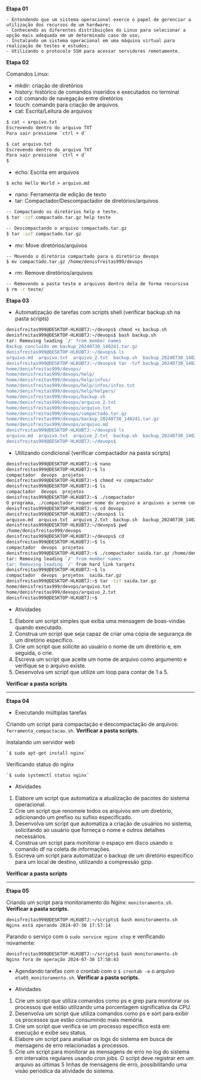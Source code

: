 **Etapa 01**

    - Entendendo que um sistema operacional exerce o papel de gerenciar a utilização dos recursos de um hardware;
    - Conhecendo as diferentes distribuições do Linux para selecionar a opção mais adequada em um determinado caso de uso;
    - Instalando um sistema operacional em uma máquina virtual para realização de testes e estudos;
    - Utilizando o protocolo SSH para acessar servidores remotamente.

**Etapa 02**

Comandos Linux:

- mkdir: criação de diretórios
- history: histórico de comandos inseridos e executados no terminal
- cd: comando de navegação entre diretórios
- touch: comando para criação de arquivos
- cat: Escrita/Leitura de arquivos

```bash
$ cat < arquivo.txt
Escrevendo dentro do arquivo TXT
Para sair pressione `ctrl + d`
```
```bash
$ cat arquivo.txt
Escrevendo dentro do arquivo TXT
Para sair pressione `ctrl + d`
$
```
- echo: Escrita em arquivos
```shell
$ echo Hello World > arquivo.md
```
- nano: Ferramenta de edição de texto
- tar: Compactador/Descompactador de diretórios/arquivos
```bash
-- Compactando os diretórios help e teste.
$ tar -czf compactado.tar.gz help teste
```
```bash
-- Descompactando o arquivo compactado.tar.gz
$ tar -xzf compactado.tar.gz
```
- mv: Move diretórios/arquivos
```shell
-- Movendo o diretório compactado para o diretório devops
$ mv compactado.tar.gz /home/denisfreitas999/devops
```
- rm: Remove diretórios/arquivos
```bash
-- Removendo a pasta teste e arquivos dentro dela de forma recursiva
$ rm -r teste/
```


**Etapa 03**

- Automatização de tarefas com scripts shell (verificar backup.sh na pasta scripts)

```bash
denisfreitas999@DESKTOP-HLKUBTJ:~/devops$ chmod +x backup.sh
denisfreitas999@DESKTOP-HLKUBTJ:~/devops$ bash backup.sh
tar: Removing leading `/' from member names
Backup concluído em backup_20240730_140241.tar.gz
denisfreitas999@DESKTOP-HLKUBTJ:~/devops$ ls
arquivo.md  arquivo.txt  arquivo_2.txt  backup.sh  backup_20240730_140241.tar.gz  compactado.tar.gz  help
denisfreitas999@DESKTOP-HLKUBTJ:~/devops$ tar -tzf backup_20240730_140241.tar.gz
home/denisfreitas999/devops/
home/denisfreitas999/devops/help/
home/denisfreitas999/devops/help/infos/
home/denisfreitas999/devops/help/infos/infos.txt
home/denisfreitas999/devops/help/helpers/
home/denisfreitas999/devops/backup.sh
home/denisfreitas999/devops/arquivo_2.txt
home/denisfreitas999/devops/arquivo.txt
home/denisfreitas999/devops/compactado.tar.gz
home/denisfreitas999/devops/backup_20240730_140241.tar.gz
home/denisfreitas999/devops/arquivo.md
denisfreitas999@DESKTOP-HLKUBTJ:~/devops$ ls
arquivo.md  arquivo.txt  arquivo_2.txt  backup.sh  backup_20240730_140241.tar.gz  compactado.tar.gz  help
denisfreitas999@DESKTOP-HLKUBTJ:~/devops$
```

- Utilizando condicional (verificar compactador na pasta scripts)

```bash
denisfreitas999@DESKTOP-HLKUBTJ:~$ nano
denisfreitas999@DESKTOP-HLKUBTJ:~$ ls
compactador  devops  projetos
denisfreitas999@DESKTOP-HLKUBTJ:~$ chmod +x compactador
denisfreitas999@DESKTOP-HLKUBTJ:~$ ls
compactador  devops  projetos
denisfreitas999@DESKTOP-HLKUBTJ:~$ ./compactador
O programa, ./compactador requer nome do arquivo e arquivos a serem compactados
denisfreitas999@DESKTOP-HLKUBTJ:~$ cd devops
denisfreitas999@DESKTOP-HLKUBTJ:~/devops$ ls
arquivo.md  arquivo.txt  arquivo_2.txt  backup.sh  backup_20240730_140241.tar.gz  compactado.tar.gz  help
denisfreitas999@DESKTOP-HLKUBTJ:~/devops$ pwd
/home/denisfreitas999/devops
denisfreitas999@DESKTOP-HLKUBTJ:~/devops$ cd
denisfreitas999@DESKTOP-HLKUBTJ:~$ ls
compactador  devops  projetos
denisfreitas999@DESKTOP-HLKUBTJ:~$ ./compactador saida.tar.gz /home/denisfreitas999/devops/arquivo.txt /home/denisfreitas999/devops/arquivo_2.txt
tar: Removing leading `/' from member names
tar: Removing leading `/' from hard link targets
denisfreitas999@DESKTOP-HLKUBTJ:~$ ls
compactador  devops  projetos  saida.tar.gz
denisfreitas999@DESKTOP-HLKUBTJ:~$ tar -tzf saida.tar.gz
home/denisfreitas999/devops/arquivo.txt
home/denisfreitas999/devops/arquivo_2.txt
denisfreitas999@DESKTOP-HLKUBTJ:~$
```

- Atividades

1. Elabore um script simples que exiba uma mensagem de boas-vindas quando executado.
2. Construa um script que seja capaz de criar uma cópia de segurança de um diretório específico.
3. Crie um script que solicite ao usuário o nome de um diretório e, em seguida, o crie.
4. Escreva um script que aceite um nome de arquivo como argumento e verifique se o arquivo existe.
5. Desenvolva um script que utilize um loop para contar de 1 a 5.

**Verificar a pasta scripts**

***

**Etapa 04**

- Executando múltiplas tarefas

Criando um script para compactação e descompactação de arquivos: `ferramenta_compactacao.sh`. **Verificar a pasta scripts.**

Instalando um servidor web

    `$ sudo apt-get install nginx`
Verificando status do nginx

    `$ sudo systemctl status nginx`
    
- Atividades

1. Elabore um script que automatiza a atualização de pacotes do sistema operacional.
2. Crie um script que renomeie todos os arquivos em um diretório, adicionando um prefixo ou sufixo especificado.
3. Desenvolva um script que automatiza a criação de usuários no sistema, solicitando ao usuário que forneça o nome e outros detalhes necessários.
4. Construa um script para monitorar o espaço em disco usando o comando df na coleta de informações.
5. Escreva um script para automatizar o backup de um diretório específico para um local de destino, utilizando a compressão gzip.

**Verificar a pasta scripts**

***

**Etapa 05**

Criando um script para monitoramento do Nginx: `monitoramento.sh`. **Verificar a pasta scripts.**

```bash
denisfreitas999@DESKTOP-HLKUBTJ:~/scripts$ bash monitoramento.sh
Nginx está operando 2024-07-30 17:57:14
```

Parando o serviço com o `sudo service nginx stop` e verificando novamente:

```bash
denisfreitas999@DESKTOP-HLKUBTJ:~/scripts$ bash monitoramento.sh
Nginx fora de operação 2024-07-30 17:58:43
```

- Agendando tarefas com o crontab com o `$ crontab -e` o arquivo `eta05_monitoramento.sh`. **Verificar a pasta scripts.**

- Atividades

1. Crie um script que utiliza comandos como ps e grep para monitorar os processos que estão utilizando uma porcentagem significativa da CPU.
2. Desenvolva um script que utiliza comandos como ps e sort para exibir os processos que estão consumindo mais memória.
3. Crie um script que verifica se um processo específico está em execução e exibe seu status.
4. Elabore um script para analisar os logs do sistema em busca de mensagens de erro relacionadas a processos.
5. Crie um script para monitorar as mensagens de erro no log do sistema em intervalos regulares usando cron jobs. O script deve registrar em um arquivo as últimas 5 linhas de mensagens de erro, possibilitando uma visão periódica da atividade do sistema.

